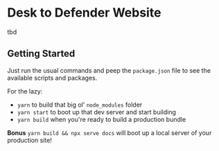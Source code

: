 # Desk to Defender Website

tbd

## Getting Started

Just run the usual commands and peep the `package.json` file to see the available scripts and packages.

For the lazy:

- `yarn` to build that big ol' `node_modules` folder
- `yarn start` to boot up that dev server and start building
- `yarn build` when you're ready to build a production bundle

**Bonus**
`yarn build && npx serve docs` will boot up a local server of your production site!
